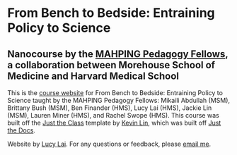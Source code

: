 # From Bench to Bedside: Entraining Policy to Science
## Nanocourse by the [MAHPING Pedagogy Fellows](https://projects.iq.harvard.edu/mahping/pedagogy-fellows-program), a collaboration between Morehouse School of Medicine and Harvard Medical School

This is the [course website](https://mahpingfellows.github.io/fbtbcourse/) for From Bench to Bedside: Entraining Policy to Science taught by the MAHPING Pedagogy Fellows: Mikaili Abdullah (MSM), Brittany Bush (MSM), Ben Finander (HMS), Lucy Lai (HMS), Jackie Lin (MSM), Lauren Miner (HMS), and Rachel Swope (HMS).  This course was built off the [Just the Class](https://github.com/kevinlin1/just-the-class) template by [Kevin Lin](https://kevinl.info/about/), which was built off [Just the Docs](https://pmarsceill.github.io/just-the-docs/).

Website by [Lucy Lai](https://lucy-lai.com). For any questions or feedback, please [email me](https://mail.google.com/mail/?view=cm&source=mailto&to=lucylai@g.harvard.edu).
